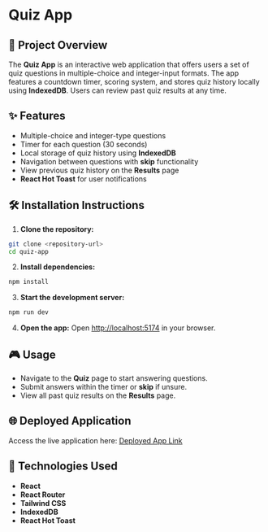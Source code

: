 # Quiz App

## 🚀 Project Overview
The **Quiz App** is an interactive web application that offers users a set of quiz questions in multiple-choice and integer-input formats. The app features a countdown timer, scoring system, and stores quiz history locally using **IndexedDB**. Users can review past quiz results at any time.

## ✨ Features
- Multiple-choice and integer-type questions
- Timer for each question (30 seconds)
- Local storage of quiz history using **IndexedDB**
- Navigation between questions with **skip** functionality
- View previous quiz history on the **Results** page
- **React Hot Toast** for user notifications

## 🛠️ Installation Instructions
1. **Clone the repository:**
```sh
git clone <repository-url>
cd quiz-app
```

2. **Install dependencies:**
```sh
npm install
```

3. **Start the development server:**
```sh
npm run dev
```

4. **Open the app:**
Open [http://localhost:5174](http://localhost:5174) in your browser.

## 🎮 Usage
- Navigate to the **Quiz** page to start answering questions.
- Submit answers within the timer or **skip** if unsure.
- View all past quiz results on the **Results** page.

## 🌐 Deployed Application
Access the live application here: [Deployed App Link](https://example.com)

## 🧰 Technologies Used
- **React**
- **React Router**
- **Tailwind CSS**
- **IndexedDB**
- **React Hot Toast**

